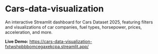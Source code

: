 # Cars-data-visualization
An interactive Streamlit dashboard for Cars Dataset 2025, featuring filters and visualizations of car companies, fuel types, horsepower, prices, acceleration, and more.

**Live Demo:** https://cars-data-visualization-fxtwshpbbbomcegaxekcpa.streamlit.app/
